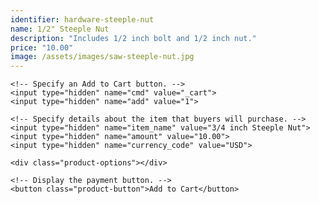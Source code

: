 ```yaml
---
identifier: hardware-steeple-nut
name: 1/2" Steeple Nut
description: "Includes 1/2 inch bolt and 1/2 inch nut."
price: "10.00"
image: /assets/images/saw-steeple-nut.jpg
---
```

<form target="paypal" action="https://www.paypal.com/cgi-bin/webscr" method="post">
    <!-- Identify your business so that you can collect the payments. -->
    <input type="hidden" name="business" value="ian@sierranvtool.com">

    <!-- Specify an Add to Cart button. -->
    <input type="hidden" name="cmd" value="_cart">
    <input type="hidden" name="add" value="1">

    <!-- Specify details about the item that buyers will purchase. -->
    <input type="hidden" name="item_name" value="3/4 inch Steeple Nut">
    <input type="hidden" name="amount" value="10.00">
    <input type="hidden" name="currency_code" value="USD">

    <div class="product-options"></div>

    <!-- Display the payment button. -->
    <button class="product-button">Add to Cart</button>
</form>
